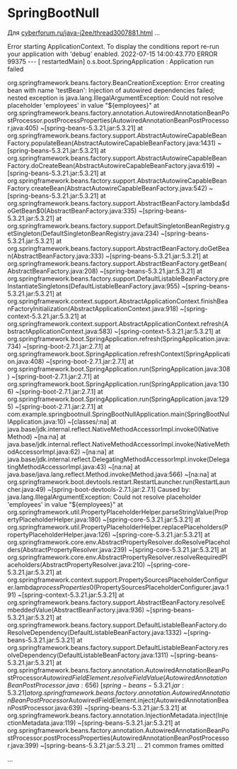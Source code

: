 # SpringBootNull

Для [cyberforum.ru/java-j2ee/thread3007881.html](https://www.cyberforum.ru/java-j2ee/thread3007881.html)
...

Error starting ApplicationContext. To display the conditions report re-run your application with 'debug' enabled.
2022-07-15 14:00:43.770 ERROR 99375 --- [  restartedMain] o.s.boot.SpringApplication               : Application run failed

org.springframework.beans.factory.BeanCreationException: Error creating bean with name 'testBean': Injection of autowired dependencies failed; nested exception is java.lang.IllegalArgumentException: Could not resolve placeholder 'employees' in value "${employees}"
at org.springframework.beans.factory.annotation.AutowiredAnnotationBeanPostProcessor.postProcessProperties(AutowiredAnnotationBeanPostProcessor.java:405) ~[spring-beans-5.3.21.jar:5.3.21]
at org.springframework.beans.factory.support.AbstractAutowireCapableBeanFactory.populateBean(AbstractAutowireCapableBeanFactory.java:1431) ~[spring-beans-5.3.21.jar:5.3.21]
at org.springframework.beans.factory.support.AbstractAutowireCapableBeanFactory.doCreateBean(AbstractAutowireCapableBeanFactory.java:619) ~[spring-beans-5.3.21.jar:5.3.21]
at org.springframework.beans.factory.support.AbstractAutowireCapableBeanFactory.createBean(AbstractAutowireCapableBeanFactory.java:542) ~[spring-beans-5.3.21.jar:5.3.21]
at org.springframework.beans.factory.support.AbstractBeanFactory.lambda$doGetBean$0(AbstractBeanFactory.java:335) ~[spring-beans-5.3.21.jar:5.3.21]
at org.springframework.beans.factory.support.DefaultSingletonBeanRegistry.getSingleton(DefaultSingletonBeanRegistry.java:234) ~[spring-beans-5.3.21.jar:5.3.21]
at org.springframework.beans.factory.support.AbstractBeanFactory.doGetBean(AbstractBeanFactory.java:333) ~[spring-beans-5.3.21.jar:5.3.21]
at org.springframework.beans.factory.support.AbstractBeanFactory.getBean(AbstractBeanFactory.java:208) ~[spring-beans-5.3.21.jar:5.3.21]
at org.springframework.beans.factory.support.DefaultListableBeanFactory.preInstantiateSingletons(DefaultListableBeanFactory.java:955) ~[spring-beans-5.3.21.jar:5.3.21]
at org.springframework.context.support.AbstractApplicationContext.finishBeanFactoryInitialization(AbstractApplicationContext.java:918) ~[spring-context-5.3.21.jar:5.3.21]
at org.springframework.context.support.AbstractApplicationContext.refresh(AbstractApplicationContext.java:583) ~[spring-context-5.3.21.jar:5.3.21]
at org.springframework.boot.SpringApplication.refresh(SpringApplication.java:734) ~[spring-boot-2.7.1.jar:2.7.1]
at org.springframework.boot.SpringApplication.refreshContext(SpringApplication.java:408) ~[spring-boot-2.7.1.jar:2.7.1]
at org.springframework.boot.SpringApplication.run(SpringApplication.java:308) ~[spring-boot-2.7.1.jar:2.7.1]
at org.springframework.boot.SpringApplication.run(SpringApplication.java:1306) ~[spring-boot-2.7.1.jar:2.7.1]
at org.springframework.boot.SpringApplication.run(SpringApplication.java:1295) ~[spring-boot-2.7.1.jar:2.7.1]
at com.example.springbootnull.SpringBootNullApplication.main(SpringBootNullApplication.java:10) ~[classes/:na]
at java.base/jdk.internal.reflect.NativeMethodAccessorImpl.invoke0(Native Method) ~[na:na]
at java.base/jdk.internal.reflect.NativeMethodAccessorImpl.invoke(NativeMethodAccessorImpl.java:62) ~[na:na]
at java.base/jdk.internal.reflect.DelegatingMethodAccessorImpl.invoke(DelegatingMethodAccessorImpl.java:43) ~[na:na]
at java.base/java.lang.reflect.Method.invoke(Method.java:566) ~[na:na]
at org.springframework.boot.devtools.restart.RestartLauncher.run(RestartLauncher.java:49) ~[spring-boot-devtools-2.7.1.jar:2.7.1]
Caused by: java.lang.IllegalArgumentException: Could not resolve placeholder 'employees' in value "${employees}"
at org.springframework.util.PropertyPlaceholderHelper.parseStringValue(PropertyPlaceholderHelper.java:180) ~[spring-core-5.3.21.jar:5.3.21]
at org.springframework.util.PropertyPlaceholderHelper.replacePlaceholders(PropertyPlaceholderHelper.java:126) ~[spring-core-5.3.21.jar:5.3.21]
at org.springframework.core.env.AbstractPropertyResolver.doResolvePlaceholders(AbstractPropertyResolver.java:239) ~[spring-core-5.3.21.jar:5.3.21]
at org.springframework.core.env.AbstractPropertyResolver.resolveRequiredPlaceholders(AbstractPropertyResolver.java:210) ~[spring-core-5.3.21.jar:5.3.21]
at org.springframework.context.support.PropertySourcesPlaceholderConfigurer.lambda$processProperties$0(PropertySourcesPlaceholderConfigurer.java:191) ~[spring-context-5.3.21.jar:5.3.21]
at org.springframework.beans.factory.support.AbstractBeanFactory.resolveEmbeddedValue(AbstractBeanFactory.java:936) ~[spring-beans-5.3.21.jar:5.3.21]
at org.springframework.beans.factory.support.DefaultListableBeanFactory.doResolveDependency(DefaultListableBeanFactory.java:1332) ~[spring-beans-5.3.21.jar:5.3.21]
at org.springframework.beans.factory.support.DefaultListableBeanFactory.resolveDependency(DefaultListableBeanFactory.java:1311) ~[spring-beans-5.3.21.jar:5.3.21]
at org.springframework.beans.factory.annotation.AutowiredAnnotationBeanPostProcessor$AutowiredFieldElement.resolveFieldValue(AutowiredAnnotationBeanPostProcessor.java:656) ~[spring-beans-5.3.21.jar:5.3.21]
at org.springframework.beans.factory.annotation.AutowiredAnnotationBeanPostProcessor$AutowiredFieldElement.inject(AutowiredAnnotationBeanPostProcessor.java:639) ~[spring-beans-5.3.21.jar:5.3.21]
at org.springframework.beans.factory.annotation.InjectionMetadata.inject(InjectionMetadata.java:119) ~[spring-beans-5.3.21.jar:5.3.21]
at org.springframework.beans.factory.annotation.AutowiredAnnotationBeanPostProcessor.postProcessProperties(AutowiredAnnotationBeanPostProcessor.java:399) ~[spring-beans-5.3.21.jar:5.3.21]
... 21 common frames omitted


...